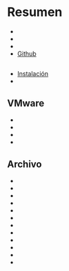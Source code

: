 # Resumen

- [](/documentations/es_ES/howto/gsm.huawei_mode_carte_reseau)
- [](/documentations/es_ES/howto/gsm.huawei_mode_modem)
- [](/documentations/es_ES/howto/mysql.trucs_et_astuces)
- [Github](/documentations/es_ES/howto/tuto.github)

## 

- [Instalación](/documentations/es_ES/howto/debian.installation)
- [](/documentations/es_ES/howto/debian.trucs_et_astuces)

## VMware

- [](/documentations/es_ES/howto/vmware.creer_une_vm)
- [](/documentations/es_ES/howto/vmware.installation_sur_nuc)
- [](/documentations/es_ES/howto/vmware.mise_en_place_des_backups)
- [](/documentations/es_ES/howto/vmware.trucs_et_astuces)

## Archivo

- [](/documentations/es_ES/howto/android.autovoice)
- [](/documentations/es_ES/howto/installation.monit)
- [](/documentations/es_ES/howto/installation.nodered)
- [](/documentations/es_ES/howto/installation.openjabnab)
- [](/documentations/es_ES/howto/installation.shellinabox)
- [](/documentations/es_ES/howto/jeelink.migration)
- [](/documentations/es_ES/howto/karotz.utiliser_un_autre_moteur_de_voix)
- [](/documentations/es_ES/howto/letsencrypt.mise_en_place)
- [](/documentations/es_ES/howto/migration.apache)
- [](/documentations/es_ES/howto/synology.utilisation_vpn)
- [](/documentations/es_ES/howto/utilisation.emoncms)
- [](/documentations/es_ES/howto/utilisation.opengarage)
